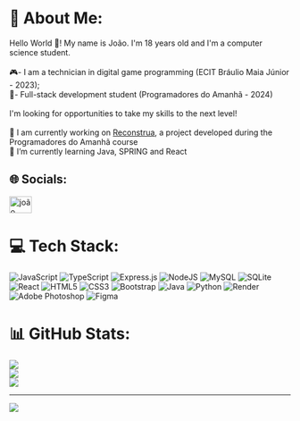 # 💫 About Me:
Hello World 🖖! My name is João. I'm 18 years old and I'm a computer science student.<br><br>🎮- I am a technician in digital game programming (ECIT Bráulio Maia Júnior - 2023);<br>🚀- Full-stack development student (Programadores do Amanhã - 2024)<br><br>I'm looking for opportunities to take my skills to the next level!<br><br>🔭 I am currently working on <a href="https://github.com/Reconstrua"> Reconstrua</a>, a project developed during the Programadores do Amanhã course<br>🌱 I’m currently learning Java, SPRING and React


## 🌐 Socials:
<a href="https://linkedin.com/in/joão-targino" target="blank"><img align="center" src="https://raw.githubusercontent.com/rahuldkjain/github-profile-readme-generator/master/src/images/icons/Social/linked-in-alt.svg" alt="joão targino" height="30" width="40" /></a>

# 💻 Tech Stack:
![JavaScript](https://img.shields.io/badge/javascript-%23323330.svg?style=for-the-badge&logo=javascript&logoColor=%23F7DF1E) ![TypeScript](https://img.shields.io/badge/typescript-%23007ACC.svg?style=for-the-badge&logo=typescript&logoColor=white) ![Express.js](https://img.shields.io/badge/express.js-%23404d59.svg?style=for-the-badge&logo=express&logoColor=%2361DAFB) ![NodeJS](https://img.shields.io/badge/node.js-6DA55F?style=for-the-badge&logo=node.js&logoColor=white)  ![MySQL](https://img.shields.io/badge/mysql-%2300000f.svg?style=for-the-badge&logo=mysql&logoColor=white) ![SQLite](https://img.shields.io/badge/sqlite-%2307405e.svg?style=for-the-badge&logo=sqlite&logoColor=white) ![React](https://img.shields.io/badge/react-%2320232a.svg?style=for-the-badge&logo=react&logoColor=%2361DAFB) ![HTML5](https://img.shields.io/badge/html5-%23E34F26.svg?style=for-the-badge&logo=html5&logoColor=white) ![CSS3](https://img.shields.io/badge/css3-%231572B6.svg?style=for-the-badge&logo=css3&logoColor=white) ![Bootstrap](https://img.shields.io/badge/bootstrap-%238511FA.svg?style=for-the-badge&logo=bootstrap&logoColor=white) ![Java](https://img.shields.io/badge/java-%23ED8B00.svg?style=for-the-badge&logo=openjdk&logoColor=white) ![Python](https://img.shields.io/badge/python-3670A0?style=for-the-badge&logo=python&logoColor=ffdd54) ![Render](https://img.shields.io/badge/Render-%46E3B7.svg?style=for-the-badge&logo=render&logoColor=white) ![Adobe Photoshop](https://img.shields.io/badge/adobe%20photoshop-%2331A8FF.svg?style=for-the-badge&logo=adobe%20photoshop&logoColor=white) ![Figma](https://img.shields.io/badge/figma-%23F24E1E.svg?style=for-the-badge&logo=figma&logoColor=white) 
# 📊 GitHub Stats:
![](https://github-readme-stats.vercel.app/api?username=SirTargino&theme=dark&hide_border=false&include_all_commits=false&count_private=false)<br/>
![](https://github-readme-streak-stats.herokuapp.com/?user=SirTargino&theme=dark&hide_border=false)<br/>
![](https://github-readme-stats.vercel.app/api/top-langs/?username=SirTargino&theme=dark&hide_border=false&include_all_commits=false&count_private=false&layout=compact)

---
[![](https://visitcount.itsvg.in/api?id=SirTargino&icon=0&color=1)](https://visitcount.itsvg.in)

<!-- Proudly created with GPRM ( https://gprm.itsvg.in ) -->
